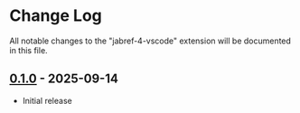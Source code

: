 # Change Log

All notable changes to the "jabref-4-vscode" extension will be documented in this file.

## [0.1.0] - 2025-09-14

- Initial release

[0.1.0]: https://github.com/JabRef/lsp-vscode-extension/releases/tag/v0.1.0
